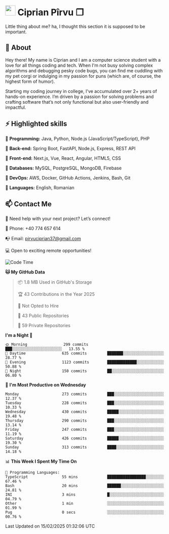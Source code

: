 # <img height="32px" src="https://user-images.githubusercontent.com/74038190/216122041-518ac897-8d92-4c6b-9b3f-ca01dcaf38ee.png"> Ciprian Pîrvu ❐ </h1>

Little thing about me? ha, I thought this section it is supposed to be important.

## 🧐 About

Hey there! My name is Ciprian and I am a computer science student with a love for all things coding and tech. When I'm not busy solving complex algorithms and debugging pesky code bugs, you can find me cuddling with my pet corgi or indulging in my passion for puns (which are, of course, the highest form of humor).

Starting my coding journey in college, I've accumulated over 2+ years of hands-on experience. I’m driven by a passion for solving problems and crafting software that’s not only functional but also user-friendly and impactful.


## ⚡ Highlighted skills

🎯 **Programming:** Java, Python, Node.js (JavaScript/TypeScript), PHP

🎯 **Back-end:** Spring Boot, FastAPI, Node.js, Express, REST API

🎯 **Front-end:** Next.js, Vue, React, Angular, HTML5, CSS

🎯 **Databases:** MySQL, PostgreSQL, MongoDB, Firebase

🎯 **DevOps:** AWS, Docker, GitHub Actions, Jenkins, Bash, Git

🎯 **Languages:** English, Romanian



## 📫 Contact Me

🤝 Need help with your next project? Let’s connect!

📱 Phone: +40 774 657 614

📭 Email: pirvuciprian37@gmail.com


💻 Open to exciting remote opportunities!

<!--START_SECTION:waka-->
![Code Time](http://img.shields.io/badge/Code%20Time-2%2C274%20hrs%2025%20mins-blue)

**🐱 My GitHub Data** 

> 📦 1.8 MB Used in GitHub's Storage 
 > 
> 🏆 43 Contributions in the Year 2025
 > 
> 🚫 Not Opted to Hire
 > 
> 📜 43 Public Repositories 
 > 
> 🔑 59 Private Repositories 
 > 
**I'm a Night 🦉** 

```text
🌞 Morning                299 commits         ███░░░░░░░░░░░░░░░░░░░░░░   13.55 % 
🌆 Daytime                635 commits         ███████░░░░░░░░░░░░░░░░░░   28.77 % 
🌃 Evening                1123 commits        █████████████░░░░░░░░░░░░   50.88 % 
🌙 Night                  150 commits         ██░░░░░░░░░░░░░░░░░░░░░░░   06.80 % 
```
📅 **I'm Most Productive on Wednesday** 

```text
Monday                   273 commits         ███░░░░░░░░░░░░░░░░░░░░░░   12.37 % 
Tuesday                  228 commits         ███░░░░░░░░░░░░░░░░░░░░░░   10.33 % 
Wednesday                430 commits         █████░░░░░░░░░░░░░░░░░░░░   19.48 % 
Thursday                 290 commits         ███░░░░░░░░░░░░░░░░░░░░░░   13.14 % 
Friday                   247 commits         ███░░░░░░░░░░░░░░░░░░░░░░   11.19 % 
Saturday                 426 commits         █████░░░░░░░░░░░░░░░░░░░░   19.30 % 
Sunday                   313 commits         ████░░░░░░░░░░░░░░░░░░░░░   14.18 % 
```


📊 **This Week I Spent My Time On** 

```text
💬 Programming Languages: 
TypeScript               55 mins             █████████████████░░░░░░░░   67.46 % 
Bash                     20 mins             ██████░░░░░░░░░░░░░░░░░░░   24.81 % 
INI                      3 mins              █░░░░░░░░░░░░░░░░░░░░░░░░   04.79 % 
Other                    1 min               ░░░░░░░░░░░░░░░░░░░░░░░░░   01.99 % 
Pug                      0 secs              ░░░░░░░░░░░░░░░░░░░░░░░░░   00.76 % 
```


 Last Updated on 15/02/2025 01:32:06 UTC
<!--END_SECTION:waka-->
